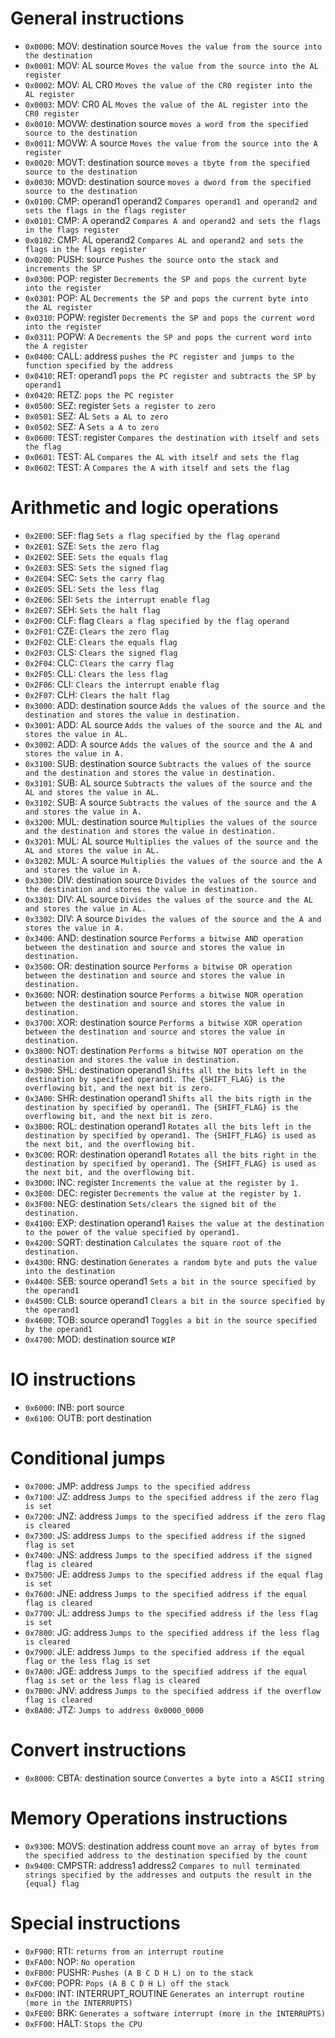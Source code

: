 # General instructions

- `0x0000`: MOV:      destination source        `Moves the value from the source into the destination`
- `0x0001`: MOV:      AL source                 `Moves the value from the source into the AL register`
- `0x0002`: MOV:      AL CR0                    `Moves the value of the CR0 register into the AL register`
- `0x0003`: MOV:      CR0 AL                    `Moves the value of the AL register into the CR0 register`
- `0x0010`: MOVW:     destination source        `moves a word from the specified source to the destination`
- `0x0011`: MOVW:     A source                  `Moves the value from the source into the A register`
- `0x0020`: MOVT:     destination source        `moves a tbyte from the specified source to the destination`
- `0x0030`: MOVD:     destination source        `moves a dword from the specified source to the destination`
- `0x0100`: CMP:      operand1 operand2         `Compares operand1 and operand2 and sets the flags in the flags register`
- `0x0101`: CMP:      A operand2                `Compares A and operand2 and sets the flags in the flags register`
- `0x0102`: CMP:      AL operand2               `Compares AL and operand2 and sets the flags in the flags register`
- `0x0200`: PUSH:     source                    `Pushes the source onto the stack and increments the SP`
- `0x0300`: POP:      register                  `Decrements the SP and pops the current byte into the register`
- `0x0301`: POP:      AL                        `Decrements the SP and pops the current byte into the AL register`
- `0x0310`: POPW:     register                  `Decrements the SP and pops the current word into the register`
- `0x0311`: POPW:     A                         `Decrements the SP and pops the current word into the A register`
- `0x0400`: CALL:     address                   `pushes the PC register and jumps to the function specified by the address`
- `0x0410`: RET:      operand1                  `pops the PC register and subtracts the SP by operand1`
- `0x0420`: RETZ:                               `pops the PC register`
- `0x0500`: SEZ:      register                  `Sets a register to zero`
- `0x0501`: SEZ:      AL                        `Sets a AL to zero`
- `0x0502`: SEZ:      A                         `Sets a A to zero`
- `0x0600`: TEST:     register                  `Compares the destination with itself and sets the flag`
- `0x0601`: TEST:     AL                        `Compares the AL with itself and sets the flag`
- `0x0602`: TEST:     A                         `Compares the A with itself and sets the flag`

# Arithmetic and logic operations

- `0x2E00`: SEF:      flag                      `Sets a flag specified by the flag operand`
- `0x2E01`: SZE:                                `Sets the zero flag`
- `0x2E02`: SEE:                                `Sets the equals flag`
- `0x2E03`: SES:                                `Sets the signed flag`
- `0x2E04`: SEC:                                `Sets the carry flag`
- `0x2E05`: SEL:                                `Sets the less flag`
- `0x2E06`: SEI:                                `Sets the interrupt enable flag`
- `0x2E07`: SEH:                                `Sets the halt flag`
- `0x2F00`: CLF:      flag                      `Clears a flag specified by the flag operand`
- `0x2F01`: CZE:                                `Clears the zero flag`
- `0x2F02`: CLE:                                `Clears the equals flag`
- `0x2F03`: CLS:                                `Clears the signed flag`
- `0x2F04`: CLC:                                `Clears the carry flag`
- `0x2F05`: CLL:                                `Clears the less flag`
- `0x2F06`: CLI:                                `Clears the interrupt enable flag`
- `0x2F07`: CLH:                                `Clears the halt flag`
- `0x3000`: ADD:      destination source        `Adds the values of the source and the destination and stores the value in destination.`
- `0x3001`: ADD:      AL source                 `Adds the values of the source and the AL and stores the value in AL.`
- `0x3002`: ADD:      A source                  `Adds the values of the source and the A and stores the value in A.`
- `0x3100`: SUB:      destination source        `Subtracts the values of the source and the destination and stores the value in destination.`
- `0x3101`: SUB:      AL source                 `Subtracts the values of the source and the AL and stores the value in AL.`
- `0x3102`: SUB:      A source                  `Subtracts the values of the source and the A and stores the value in A.`
- `0x3200`: MUL:      destination source        `Multiplies the values of the source and the destination and stores the value in destination.`
- `0x3201`: MUL:      AL source                 `Multiplies the values of the source and the AL and stores the value in AL.`
- `0x3202`: MUL:      A source                  `Multiplies the values of the source and the A and stores the value in A.`
- `0x3300`: DIV:      destination source        `Divides the values of the source and the destination and stores the value in destination.`
- `0x3301`: DIV:      AL source                 `Divides the values of the source and the AL and stores the value in AL.`
- `0x3302`: DIV:      A source                  `Divides the values of the source and the A and stores the value in A.`
- `0x3400`: AND:      destination source        `Performs a bitwise AND operation between the destination and source and stores the value in destination.`
- `0x3500`: OR:       destination source        `Performs a bitwise OR operation between the destination and source and stores the value in destination.`
- `0x3600`: NOR:      destination source        `Performs a bitwise NOR operation between the destination and source and stores the value in destination.`
- `0x3700`: XOR:      destination source        `Performs a bitwise XOR operation between the destination and source and stores the value in destination.`
- `0x3800`: NOT:      destination               `Performs a bitwise NOT operation on the destination and stores the value in destination.`
- `0x3900`: SHL:      destination operand1      `Shifts all the bits left in the destination by specified operand1. The {SHIFT_FLAG} is the overflowing bit, and the next bit is zero.`
- `0x3A00`: SHR:      destination operand1      `Shifts all the bits rigth in the destination by specified by operand1. The {SHIFT_FLAG} is the overflowing bit, and the next bit is zero.`
- `0x3B00`: ROL:      destination operand1      `Rotates all the bits left in the destination by specified by operand1. The {SHIFT_FLAG} is used as the next bit, and the overflowing bit.`
- `0x3C00`: ROR:      destination operand1      `Rotates all the bits right in the destination by specified by operand1. The {SHIFT_FLAG} is used as the next bit, and the overflowing bit.`
- `0x3D00`: INC:      register                  `Increments the value at the register by 1.`
- `0x3E00`: DEC:      register                  `Decrements the value at the register by 1.`
- `0x3F00`: NEG:      destination               `Sets/clears the signed bit of the destination.`
- `0x4100`: EXP:      destination operand1      `Raises the value at the destination to the power of the value specified by operand1.`
- `0x4200`: SQRT:     destination               `Calculates the square root of the destination.`
- `0x4300`: RNG:      destination               `Generates a random byte and puts the value into the destination`
- `0x4400`: SEB:      source operand1           `Sets a bit in the source specified by the operand1`
- `0x4500`: CLB:      source operand1           `Clears a bit in the source specified by the operand1`
- `0x4600`: TOB:      source operand1           `Toggles a bit in the source specified by the operand1`
- `0x4700`: MOD:      destination source        `WIP`

# IO instructions

- `0x6000`: INB:      port source
- `0x6100`: OUTB:     port destination

# Conditional jumps

- `0x7000`: JMP:      address                   `Jumps to the specified address`
- `0x7100`: JZ:       address                   `Jumps to the specified address if the zero flag is set`
- `0x7200`: JNZ:      address                   `Jumps to the specified address if the zero flag is cleared`
- `0x7300`: JS:       address                   `Jumps to the specified address if the signed flag is set`
- `0x7400`: JNS:      address                   `Jumps to the specified address if the signed flag is cleared`
- `0x7500`: JE:       address                   `Jumps to the specified address if the equal flag is set`
- `0x7600`: JNE:      address                   `Jumps to the specified address if the equal flag is cleared`
- `0x7700`: JL:       address                   `Jumps to the specified address if the less flag is set`
- `0x7800`: JG:       address                   `Jumps to the specified address if the less flag is cleared`
- `0x7900`: JLE:      address                   `Jumps to the specified address if the equal flag or the less flag is set`
- `0x7A00`: JGE:      address                   `Jumps to the specified address if the equal flag is set or the less flag is cleared`
- `0x7B00`: JNV:      address                   `Jumps to the specified address if the overflow flag is cleared`
- `0x8A00`: JTZ:                                `Jumps to address 0x0000_0000`

# Convert instructions

- `0x8000`: CBTA:     destination source        `Convertes a byte into a ASCII string`

# Memory Operations instructions

- `0x9300`: MOVS:     destination address count `move an array of bytes from the specified address to the destination specified by the count`
- `0x9400`: CMPSTR:   address1 address2         `Compares to null terminated strings specified by the addresses and outputs the result in the {equal} flag`

# Special instructions

- `0xF900`: RTI:                                `returns from an interrupt routine`
- `0xFA00`: NOP:                                `No operation`
- `0xFB00`: PUSHR:                              `Pushes (A B C D H L) on to the stack`
- `0xFC00`: POPR:                               `Pops (A B C D H L) off the stack`
- `0xFD00`: INT:      INTERRUPT_ROUTINE         `Generates an interrupt routine (more in the INTERRUPTS)`
- `0xFE00`: BRK:                                `Generates a software interrupt (more in the INTERRUPTS)`
- `0xFF00`: HALT:                               `Stops the CPU`
